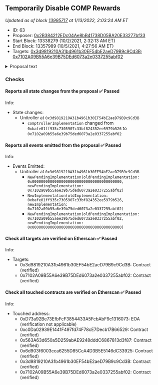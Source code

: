 ## Temporarily Disable COMP Rewards

_Updated as of block [13995717](https://etherscan.io/block/13995717) at 1/13/2022, 2:03:24 AM ET_

- ID: 63
- Proposer: [0x2B384212EDc04Ae8bB41738D05BA20E33277bf33](https://etherscan.io/address/0x2B384212EDc04Ae8bB41738D05BA20E33277bf33)
- Start Block: 13338279 (10/2/2021, 2:32:13 AM ET)
- End Block: 13357989 (10/5/2021, 4:27:56 AM ET)
- Targets: [0x3d9819210A31b4961b30EF54bE2aeD79B9c9Cd3B](https://etherscan.io/address/0x3d9819210A31b4961b30EF54bE2aeD79B9c9Cd3B#code); [0x7102A09B55A6e39B75DEd6073a2e0337255abf02](https://etherscan.io/address/0x7102A09B55A6e39B75DEd6073a2e0337255abf02#code)

<details>
  <summary>Proposal text</summary>

> # Temporarily Disable COMP Rewards
> ## Objective
> 
> Disable the distribution of COMP rewards, temporarily 
> 
> ## Justification
> 
> [Proposal 62](https://compound.finance/governance/proposals/62) introduced a bug in the COMP distribution logic that allowed users borrowing certain assets to claim more than their intended share of COMP. This puts all of the COMP tokens in the Comptroller contract at risk, but not those in the Reservoir contract. For more details, [see Leshner's tweets here](https://twitter.com/rleshner/status/1443380518498848768). This change will prevent further COMP from being distributed until the correct logic is restored. 
> 
> ## Details 
> 
> This change disables distributing accrued COMP until a long-term fix is tested and implemented. As this change was pushed out as quickly as possible, please follow along in the forum thread where we will provide more information during the review period
> 
> ### [Forum Thread](https://www.comp.xyz/t/compound-proposal-63-temporary-patch-for-comp-distribution-bug-9-29-21/2327)
</details>

### Checks
#### Reports all state changes from the proposal ✅ Passed
  




Info:
- State changes:
    - Unitroller at `0x3d9819210A31b4961b30EF54bE2aeD79B9c9Cd3B`
        - `comptrollerImplementation` changed from `0xbafe01ff935c7305907c33bf824352ee5979b526` to `0x7102a09b55a6e39b75ded6073a2e0337255abf02`

#### Reports all events emitted from the proposal ✅ Passed
  




Info:
- Events Emitted:
    - Unitroller at `0x3d9819210A31b4961b30EF54bE2aeD79B9c9Cd3B`
        - `NewPendingImplementation(oldPendingImplementation: 0x0000000000000000000000000000000000000000, newPendingImplementation: 0x7102a09b55a6e39b75ded6073a2e0337255abf02)`
        - `NewImplementation(oldImplementation: 0xbafe01ff935c7305907c33bf824352ee5979b526, newImplementation: 0x7102a09b55a6e39b75ded6073a2e0337255abf02)`
        - `NewPendingImplementation(oldPendingImplementation: 0x7102a09b55a6e39b75ded6073a2e0337255abf02, newPendingImplementation: 0x0000000000000000000000000000000000000000)`

#### Check all targets are verified on Etherscan ✅ Passed
  




Info:
- Targets:
    - 0x3d9819210A31b4961b30EF54bE2aeD79B9c9Cd3B: Contract (verified)
    - 0x7102A09B55A6e39B75DEd6073a2e0337255abf02: Contract (verified)

#### Check all touched contracts are verified on Etherscan ✅ Passed
  




Info:
- Touched address:
    - 0xD73a92Be73EfbFcF3854433A5FcbAbF9c1316073: EOA (verification not applicable)
    - 0xc0Da02939E1441F497fd74F78cE7Decb17B66529: Contract (verified)
    - 0x563A63d650a5D259abAE9248dddC6867813d3f87: Contract (verified)
    - 0x6d903f6003cca6255D85CcA4D3B5E5146dC33925: Contract (verified)
    - 0x3d9819210A31b4961b30EF54bE2aeD79B9c9Cd3B: Contract (verified)
    - 0x7102A09B55A6e39B75DEd6073a2e0337255abf02: Contract (verified)
